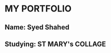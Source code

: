 
<html>
  <head>
    <h1>MY PORTFOLIO</h1>
    <h2><b>Name:</b> Syed Shahed</h2>
    <h2>Studying: ST MARY's COLLAGE</h2>
  </head>
</html>
